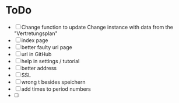 # ToDo
- [ ] Change function to update Change instance with data from the "Vertretungsplan"
- [ ] index page
- [ ] better faulty url page
- [ ] url in GitHub
- [ ] help in settings / tutorial
- [ ] better address
- [ ] SSL
- [ ] wrong t besides speichern
- [ ] add times to period numbers
- [ ] 
